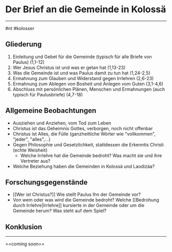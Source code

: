 # Der Brief an die Gemeinde in Kolossä
---
#nt #kolosser

## Gliederung

1. Einleitung und Gebet für die Gemeinde (typisch für alle Briefe von Paulus) (1,1-12)
2. Wer Jesus Christus ist und was er getan hat (1,13-23)
3. Was die Gemeinde ist und was Paulus damit zu tun hat (1,24-2,5)
4. Ermahnung zum Glauben und Widerstand gegen Irrlehren (2,6-23)
5. Ermahnung zum Ablegen von Bosheit und Anlegen vom Guten (3,1-4,6)
6. Abschluss mit persönlichen Plänen, Menschen und Ermahnungen (auch typisch für Paulusbriefe) (4,7-18)

## Allgemeine Beobachtungen

- Ausziehen und Anziehen, vom Tod zum Leben
- Christus ist das Geheimnis Gottes, verborgen, noch nicht offenbar
- Christus ist Alles, die Fülle (ganzheitliche Wörter wie "vollkommen", "jeder", "alles",...)
- Gegen Philosophie und Gesetzlichkeit, stattdessen die Erkenntis Christi (echte Weisheit)
	- Welche Irrlehre hat die Gemeinde bedroht? Was macht sie und ihre Vertreter aus?
- Welche Beziehung haben die Gemeinden in Kolossä und Laodizäa?

## Forschungsgegenstände

- [[Wer ist Christus?]] Wie stellt Paulus Ihn der Gemeinde vor?
- Von wem oder was wird die Gemeinde bedroht? Welche [[Bedrohung durch Irrlehre|Irrlehre]] kursierte in der Gemeinde oder um die Gemeinde herum? Was steht auf dem Spiel?

## Konklusion
---
==coming soon==

